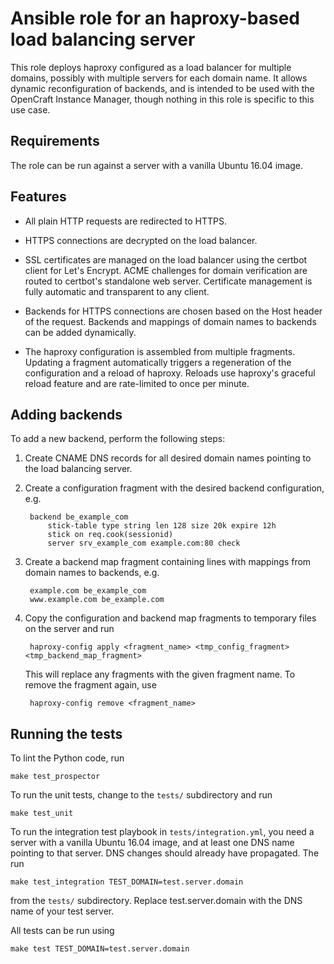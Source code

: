 Ansible role for an haproxy-based load balancing server
=======================================================

This role deploys haproxy configured as a load balancer for multiple domains,
possibly with multiple servers for each domain name.  It allows dynamic
reconfiguration of backends, and is intended to be used with the OpenCraft
Instance Manager, though nothing in this role is specific to this use case.

Requirements
------------

The role can be run against a server with a vanilla Ubuntu 16.04 image.

Features
--------

* All plain HTTP requests are redirected to HTTPS.

* HTTPS connections are decrypted on the load balancer.

* SSL certificates are managed on the load balancer using the certbot client for
  Let's Encrypt.  ACME challenges for domain verification are routed to
  certbot's standalone web server.  Certificate management is fully automatic
  and transparent to any client.

* Backends for HTTPS connections are chosen based on the Host header of the
  request.  Backends and mappings of domain names to backends can be added
  dynamically.

* The haproxy configuration is assembled from multiple fragments.  Updating a
  fragment automatically triggers a regeneration of the configuration and a
  reload of haproxy.  Reloads use haproxy's graceful reload feature and are
  rate-limited to once per minute.

Adding backends
---------------

To add a new backend, perform the following steps:

1. Create CNAME DNS records for all desired domain names pointing to the load
   balancing server.

2. Create a configuration fragment with the desired backend configuration, e.g.

        backend be_example_com
            stick-table type string len 128 size 20k expire 12h
            stick on req.cook(sessionid)
            server srv_example_com example.com:80 check

3. Create a backend map fragment containing lines with mappings from domain
   names to backends, e.g.

        example.com be_example_com
        www.example.com be_example.com

4. Copy the configuration and backend map fragments to temporary files on the
   server and run

        haproxy-config apply <fragment_name> <tmp_config_fragment> <tmp_backend_map_fragment>

   This will replace any fragments with the given fragment name.  To remove the
   fragment again, use

        haproxy-config remove <fragment_name>

Running the tests
-----------------

To lint the Python code, run

    make test_prospector

To run the unit tests, change to the `tests/` subdirectory and run

    make test_unit

To run the integration test playbook in `tests/integration.yml`, you need a
server with a vanilla Ubuntu 16.04 image, and at least one DNS name pointing to
that server.  DNS changes should already have propagated.  The run

    make test_integration TEST_DOMAIN=test.server.domain

from the `tests/` subdirectory. Replace test.server.domain with the DNS name of
your test server.

All tests can be run using

    make test TEST_DOMAIN=test.server.domain
